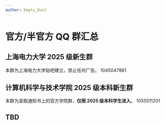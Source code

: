 ```yaml
---
author: Empty_Dust
---
```


# 官方/半官方 QQ 群汇总

## 上海电力大学 2025 级新生群

本群为上海电力大学贴吧建立，禁止任何广告。
1045047881

## 计算机科学与技术学院 2025 级本科新生群

本群为录取通知书上的官方学院群，**仅限 2025 级本科学生进入**。
1055511201

## TBD
